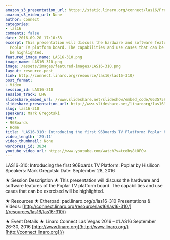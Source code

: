 ```yaml
---
amazon_s3_presentation_url: https://static.linaro.org/connect/las16/Presentations/Wednesday/LAS16-310%20-%20Introducing%20the%20first%2096Boards%20TV%20Platform%20-%20Poplar%20by%20Hisilicon.pdf
amazon_s3_video_url: None
author: connect
categories:
- las16
comments: false
date: 2016-09-20 17:10:53
excerpt: This presentation will discuss the hardware and software features of the
  Poplar TV platform board. The capabilities and use cases that can be exercised will
  be highlighted.
featured_image_name: LAS16-310.png
image_name: LAS16-310.png
image: /assets/images/featured-images/LAS16-310.png
layout: resource-post
link: http://connect.linaro.org/resource/las16/las16-310/
post_format:
- Video
session_id: LAS16-310
session_track: LHG
slideshare_embed_url: //www.slideshare.net/slideshow/embed_code/66357599
slideshare_presentation_url: http://www.slideshare.net/linaroorg/las16310-introducing-the-first-96boards-tv-platform-poplar-by-hisilicon
slug: las16-310
speakers: Mark Gregotski
tags:
- 96Boards
- Home
title: 'LAS16-310: Introducing the first 96Boards TV Platform: Poplar by Hisilicon'
video_length: '29:11'
video_thumbnail: None
wordpress_id: 3834
youtube_video_url: https://www.youtube.com/watch?v=tcoby8k0FCw
---
```


LAS16-310: Introducing the first 96Boards TV Platform: Poplar by Hisilicon
Speakers: Mark Gregotski
Date: September 28, 2016

★ Session Description ★
This presentation will discuss the hardware and software features of the Poplar TV platform board. The capabilities and use cases that can be exercised will be highlighted.

★ Resources ★
Etherpad: pad.linaro.org/p/las16-310
Presentations & Videos: [http://connect.linaro.org/resource/las16/las16-310/](/resources/las16/las16-310/)

★ Event Details ★
Linaro Connect Las Vegas 2016 – #LAS16
September 26-30, 2016
[http://www.linaro.org](http://www.linaro.org/)
[http://connect.linaro.org](/)
